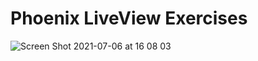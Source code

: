 # Phoenix LiveView Exercises
![Screen Shot 2021-07-06 at 16 08 03](https://user-images.githubusercontent.com/60079938/124660493-44fdfa00-de74-11eb-94da-bd233e7bae7d.png)

